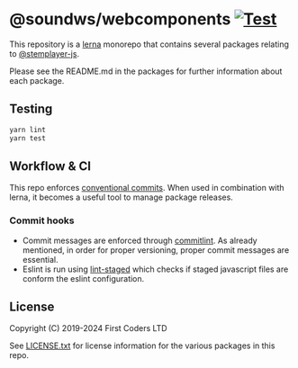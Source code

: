 # @soundws/webcomponents [![Test](https://github.com/sound-ws/webcomponents/actions/workflows/test.yml/badge.svg)](https://github.com/sound-ws/webcomponents/actions/workflows/test.yml)

This repository is a [lerna](https://lerna.js.org/) monorepo that contains several packages relating to [@stemplayer-js](https://stemplayer-js.com).

Please see the README.md in the packages for further information about each package.

## Testing

```bash
yarn lint
yarn test
```

## Workflow & CI

This repo enforces [conventional commits](https://www.conventionalcommits.org/en/v1.0.0-beta.2/). When used in combination with lerna, it becomes a useful tool to manage package releases.

### Commit hooks

- Commit messages are enforced through [commitlint](https://commitlint.js.org/#/). As already mentioned, in order for proper versioning, proper commit messages are essential.
- Eslint is run using [lint-staged](https://www.npmjs.com/package/lint-staged) which checks if staged javascript files are conform the eslint configuration.

## License

Copyright (C) 2019-2024 First Coders LTD

See [LICENSE.txt](./LICENSE.txt) for license information for the various packages in this repo.
